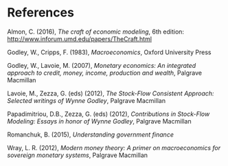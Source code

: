# References

Almon, C. (2016),
*The craft of economic modeling*, 6th edition:
http://www.inforum.umd.edu/papers/TheCraft.html

Godley, W., Cripps, F. (1983),
*Macroeconomics*,
Oxford University Press

Godley, W., Lavoie, M. (2007),
*Monetary economics: An integrated approach to
credit, money, income, production and wealth*,
Palgrave Macmillan

Lavoie, M., Zezza, G. (eds) (2012),
*The Stock-Flow Consistent Approach: Selected writings of Wynne Godley*,
Palgrave Macmillan

Papadimitriou, D.B., Zezza, G. (eds) (2012),
*Contributions in Stock-Flow Modeling: Essays in honor of Wynne Godley*,
Palgrave Macmillan

Romanchuk, B. (2015),
*Understanding government finance*

Wray, L. R. (2012),
*Modern money theory:
A primer on macroeconomics for sovereign monetary systems*,
Palgrave Macmillan
